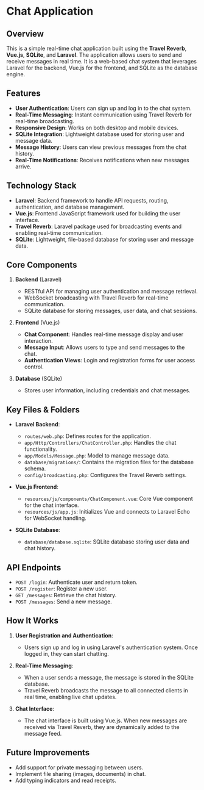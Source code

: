 Chat Application
================

Overview
--------

This is a simple real-time chat application built using the **Travel Reverb**, **Vue.js**, **SQLite**, and **Laravel**. The application allows users to send and receive messages in real time. It is a web-based chat system that leverages Laravel for the backend, Vue.js for the frontend, and SQLite as the database engine.

Features
--------

-   **User Authentication**: Users can sign up and log in to the chat system.
-   **Real-Time Messaging**: Instant communication using Travel Reverb for real-time broadcasting.
-   **Responsive Design**: Works on both desktop and mobile devices.
-   **SQLite Integration**: Lightweight database used for storing user and message data.
-   **Message History**: Users can view previous messages from the chat history.
-   **Real-Time Notifications**: Receives notifications when new messages arrive.

Technology Stack
----------------

-   **Laravel**: Backend framework to handle API requests, routing, authentication, and database management.
-   **Vue.js**: Frontend JavaScript framework used for building the user interface.
-   **Travel Reverb**: Laravel package used for broadcasting events and enabling real-time communication.
-   **SQLite**: Lightweight, file-based database for storing user and message data.

Core Components
---------------

1.  **Backend** (Laravel)

    -   RESTful API for managing user authentication and message retrieval.
    -   WebSocket broadcasting with Travel Reverb for real-time communication.
    -   SQLite database for storing messages, user data, and chat sessions.
2.  **Frontend** (Vue.js)

    -   **Chat Component**: Handles real-time message display and user interaction.
    -   **Message Input**: Allows users to type and send messages to the chat.
    -   **Authentication Views**: Login and registration forms for user access control.
3.  **Database** (SQLite)

    -   Stores user information, including credentials and chat messages.

Key Files & Folders
-------------------

-   **Laravel Backend**:

    -   `routes/web.php`: Defines routes for the application.
    -   `app/Http/Controllers/ChatController.php`: Handles the chat functionality.
    -   `app/Models/Message.php`: Model to manage message data.
    -   `database/migrations/`: Contains the migration files for the database schema.
    -   `config/broadcasting.php`: Configures the Travel Reverb settings.
-   **Vue.js Frontend**:

    -   `resources/js/components/ChatComponent.vue`: Core Vue component for the chat interface.
    -   `resources/js/app.js`: Initializes Vue and connects to Laravel Echo for WebSocket handling.
-   **SQLite Database**:

    -   `database/database.sqlite`: SQLite database storing user data and chat history.

API Endpoints
-------------

-   `POST /login`: Authenticate user and return token.
-   `POST /register`: Register a new user.
-   `GET /messages`: Retrieve the chat history.
-   `POST /messages`: Send a new message.

How It Works
------------

1.  **User Registration and Authentication**:

    -   Users sign up and log in using Laravel's authentication system. Once logged in, they can start chatting.
2.  **Real-Time Messaging**:

    -   When a user sends a message, the message is stored in the SQLite database.
    -   Travel Reverb broadcasts the message to all connected clients in real time, enabling live chat updates.
3.  **Chat Interface**:

    -   The chat interface is built using Vue.js. When new messages are received via Travel Reverb, they are dynamically added to the message feed.

Future Improvements
-------------------

-   Add support for private messaging between users.
-   Implement file sharing (images, documents) in chat.
-   Add typing indicators and read receipts.